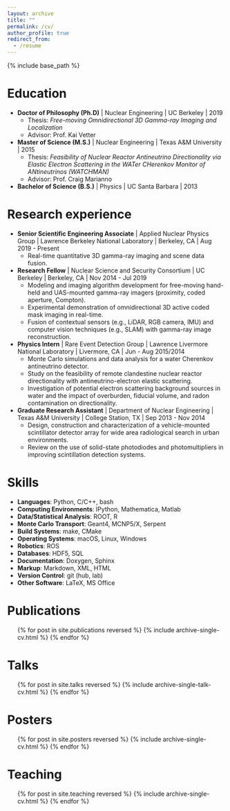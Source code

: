 ```yaml
---
layout: archive
title: ""
permalink: /cv/
author_profile: true
redirect_from:
  - /resume
---
```


{% include base_path %}

Education
======
- **Doctor of Philosophy (Ph.D)** &#124; Nuclear Engineering &#124; UC Berkeley &#124; 2019
    - Thesis: *Free-moving Omnidirectional 3D Gamma-ray Imaging and Localization*
    - Advisor: Prof. Kai Vetter
- **Master of Science (M.S.)** &#124; Nuclear Engineering &#124; Texas A&M University &#124; 2015
    - Thesis: *Feasibility of Nuclear Reactor Antineutrino Directionality via Elastic Electron Scattering in the WATer CHerenkov Monitor of ANtineutrinos (WATCHMAN)*
    - Advisor: Prof. Craig Marianno
- **Bachelor of Science (B.S.)** &#124; Physics &#124; UC Santa Barbara &#124; 2013


Research experience
======
- **Senior Scientific Engineering Associate** &#124; Applied Nuclear Physics Group &#124; Lawrence Berkeley National Laboratory &#124; Berkeley, CA &#124; Aug 2019 - Present
    - Real-time quantitative 3D gamma-ray imaging and scene data fusion.
- **Research Fellow** &#124; Nuclear Science and Security Consortium &#124; UC Berkeley &#124; Berkeley, CA &#124; Nov 2014 - Jul 2019
    - Modeling and imaging algorithm development for free-moving hand-held and UAS-mounted gamma-ray imagers (proximity, coded aperture, Compton).
    - Experimental demonstration of omnidirectional 3D active coded mask imaging in real-time.
    - Fusion of contextual sensors (e.g., LiDAR, RGB camera, IMU) and computer vision techniques (e.g., SLAM) with gamma-ray image reconstruction.
- **Physics Intern** &#124; Rare Event Detection Group &#124; Lawrence Livermore National Laboratory &#124; Livermore, CA &#124; Jun - Aug 2015/2014
    - Monte Carlo simulations and data analysis for a water Cherenkov antineutrino detector.
    - Study on the feasibility of remote clandestine nuclear reactor directionality with antineutrino-electron elastic scattering.
    - Investigation of potential electron scattering background sources in water and the impact of overburden, fiducial volume, and radon contamination on directionality.
- **Graduate Research Assistant** &#124; Department of Nuclear Engineering &#124; Texas A&M University &#124; College Station, TX &#124; Sep 2013 - Nov 2014
    - Design, construction and characterization of a vehicle-mounted scintillator detector array for wide area radiological search in urban environments.
    - Review on the use of solid-state photodiodes and photomultipliers in improving scintillation detection systems.


Skills
======
- **Languages**: Python, C/C++, bash
- **Computing Environments**: IPython, Mathematica, Matlab
- **Data/Statistical Analysis**: ROOT, R
- **Monte Carlo Transport**: Geant4, MCNP5/X, Serpent
- **Build Systems**: make, CMake
- **Operating Systems**: macOS, Linux, Windows
- **Robotics**: ROS
- **Databases**: HDF5, SQL
- **Documentation**: Doxygen, Sphinx
- **Markup**: Markdown, XML, HTML
- **Version Control**: git (hub, lab)
- **Other Software**: LaTeX, MS Office


Publications
======
  <ul>{% for post in site.publications reversed %}
    {% include archive-single-cv.html %}
  {% endfor %}</ul>

Talks
======
  <ul>{% for post in site.talks reversed %}
    {% include archive-single-talk-cv.html %}
  {% endfor %}</ul>

Posters
======
  <ul>{% for post in site.posters reversed %}
    {% include archive-single-cv.html %}
  {% endfor %}</ul>

Teaching
======
  <ul>{% for post in site.teaching reversed %}
    {% include archive-single-cv.html %}
  {% endfor %}</ul>
